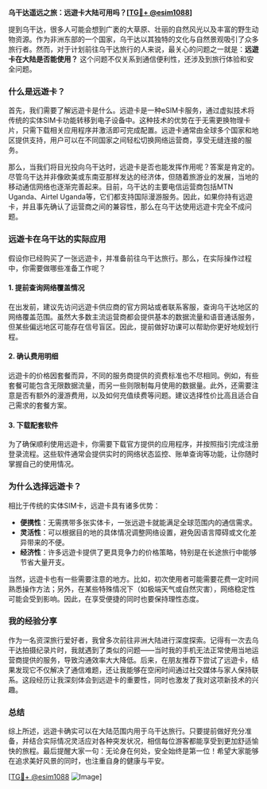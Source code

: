 **乌干达遥远之旅：远遊卡大陆可用吗？[[TG💪+ @esim1088](https://t.me/s/esim1088)]**

提到乌干达，很多人可能会想到广袤的大草原、壮丽的自然风光以及丰富的野生动物资源。作为非洲东部的一个国家，乌干达以其独特的文化与自然景观吸引了众多旅行者。然而，对于计划前往乌干达旅行的人来说，最关心的问题之一就是：**远遊卡在大陆是否能使用？** 这个问题不仅关系到通信便利性，还涉及到旅行体验和安全问题。

### 什么是远遊卡？

首先，我们需要了解远遊卡是什么。远遊卡是一种eSIM卡服务，通过虚拟技术将传统的实体SIM卡功能转移到电子设备中。这种技术的优势在于无需更换物理卡片，只需下载相关应用程序并激活即可完成配置。远遊卡通常由全球多个国家和地区提供支持，用户可以在不同国家之间轻松切换网络运营商，享受无缝连接的服务。

那么，当我们将目光投向乌干达时，远遊卡是否也能发挥作用呢？答案是肯定的。尽管乌干达并非像欧美或东南亚那样发达的经济体，但随着旅游业的发展，当地的移动通信网络也逐渐完善起来。目前，乌干达的主要电信运营商包括MTN Uganda、Airtel Uganda等，它们都支持国际漫游服务。因此，如果你持有远遊卡，并且事先确认了运营商之间的兼容性，那么在乌干达使用远遊卡完全不成问题。

### 远遊卡在乌干达的实际应用

假设你已经购买了一张远遊卡，并准备前往乌干达旅行。那么，在实际操作过程中，你需要做哪些准备工作呢？

#### 1. 提前查询网络覆盖情况
在出发前，建议先访问远遊卡供应商的官方网站或者联系客服，查询乌干达地区的网络覆盖范围。虽然大多数主流运营商都会提供基本的数据流量和语音通话服务，但某些偏远地区可能存在信号盲区。因此，提前做好功课可以帮助你更好地规划行程。

#### 2. 确认费用明细
远遊卡的价格因套餐而异，不同的服务商提供的资费标准也不尽相同。例如，有些套餐可能包含无限数据流量，而另一些则限制每月使用的数据量。此外，还需要注意是否有额外的漫游费用，以及如何充值续费等问题。建议选择性价比高且适合自己需求的套餐方案。

#### 3. 下载配套软件
为了确保顺利使用远遊卡，你需要下载官方提供的应用程序，并按照指引完成注册登录流程。这些软件通常会提供实时的网络状态监控、账单查询等功能，让你随时掌握自己的使用情况。

### 为什么选择远遊卡？

相比于传统的实体SIM卡，远遊卡具有诸多优势：

- **便携性**：无需携带多张实体卡，一张远遊卡就能满足全球范围内的通信需求。
- **灵活性**：可以根据目的地的具体情况调整网络设置，避免因语言障碍或文化差异带来的不便。
- **经济性**：许多远遊卡提供了更具竞争力的价格策略，特别是在长途旅行中能够节省大量开支。

当然，远遊卡也有一些需要注意的地方。比如，初次使用者可能需要花费一定时间熟悉操作方法；另外，在某些特殊情况下（如极端天气或自然灾害），网络稳定性可能会受到影响。因此，在享受便捷的同时也要保持理性态度。

### 我的经验分享

作为一名资深旅行爱好者，我曾多次前往非洲大陆进行深度探索。记得有一次去乌干达拍摄纪录片时，我就遇到了类似的问题——当时我的手机无法正常使用当地运营商提供的服务，导致沟通效率大大降低。后来，在朋友推荐下尝试了远遊卡，结果发现它不仅解决了通信难题，还让我能够在空闲时间通过社交媒体与家人保持联系。这段经历让我深刻体会到远遊卡的重要性，同时也激发了我对这项新技术的兴趣。

### 总结

综上所述，远遊卡确实可以在大陆范围内用于乌干达旅行。只要提前做好充分准备，并结合实际情况灵活应对各种突发状况，相信每位游客都能享受到更加舒适愉快的旅程。最后提醒大家一句：无论身在何处，安全始终是第一位！希望大家能够在追求美好风景的同时，也注重自身的健康与平安。

[[TG💪+ @esim1088](https://t.me/s/esim1088) ![Image](https://i.postimg.cc/4NQfJmqS/Snipaste-2025-05-13-00-14-12.png)]